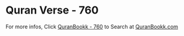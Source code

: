 # Quran Verse - 760 

For more infos, Click [QuranBookk - 760](https://www.quranbookk.com/quran/search?q=760) to Search at [QuranBookk.com](http://quranbookk.com/)